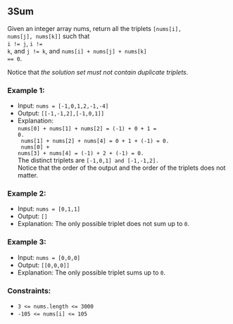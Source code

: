 ## 3Sum

Given an integer array nums, return all the triplets <code>[nums[i], nums[j], nums[k]]</code> such that <br> <code>i != j</code>, <code>i != k</code>, and <code>j != k</code>, and <code>nums[i] + nums[j] + nums[k] == 0</code>.

Notice that <i>the solution set must not contain duplicate triplets.</i>
 

### Example 1:
- Input: <code>nums = [-1,0,1,2,-1,-4]</code>
- Output: <code>[[-1,-1,2],[-1,0,1]]</code>
- Explanation: <br>
<code>nums[0] + nums[1] + nums[2] = (-1) + 0 + 1 = 0. <br>
nums[1] + nums[2] + nums[4] = 0 + 1 + (-1) = 0. <br>
nums[0] + nums[3] + nums[4] = (-1) + 2 + (-1) = 0. <br></code>
The distinct triplets are <code>[-1,0,1] and [-1,-1,2].</code> <br>
Notice that the order of the output and the order of the triplets does not matter.

### Example 2:
- Input: <code>nums = [0,1,1]</code>
- Output: <code>[]</code>
- Explanation: The only possible triplet does not sum up to <code>0</code>.

### Example 3:
- Input: <code>nums = [0,0,0]</code>
- Output: <code>[[0,0,0]]</code>
- Explanation: The only possible triplet sums up to <code>0</code>.
 

### Constraints:

- <code>3 <= nums.length <= 3000</code>
- <code>-105 <= nums[i] <= 105</code>
